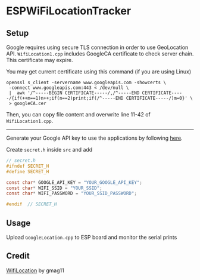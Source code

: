 # ESPWiFiLocationTracker

## Setup

Google requires using secure TLS connection in order to use GeoLocation API. `WifiLocation1.cpp` includes GoogleCA certificate to check server chain. This certificate may expire.

You may get current certificate using this command (if you are using Linux)

```
openssl s_client -servername www.googleapis.com -showcerts \
 -connect www.googleapis.com:443 < /dev/null \
 |  awk '/^-----BEGIN CERTIFICATE-----/,/^-----END CERTIFICATE-----/{if(++m==1)n++;if(n==2)print;if(/^-----END CERTIFICATE-----/)m=0}' \
 > googleCA.cer
```

Then, you can copy file content and overwrite line 11-42 of `WifiLocation1.cpp`.

---

Generate your Google API key to use the applications by following [here](https://developers.google.com/maps/documentation/geolocation/get-api-key).

Create `secret.h` inside `src` and add

```c
// secret.h
#ifndef SECRET_H
#define SECRET_H

const char* GOOGLE_API_KEY = "YOUR_GOOGLE_API_KEY";
const char* WIFI_SSID = "YOUR_SSID";
const char* WIFI_PASSWORD = "YOUR_SSID_PASSWORD";

#endif  // SECRET_H
```

## Usage

Upload `GoogleLocation.cpp` to ESP board and monitor the serial prints

## Credit

[WifiLocation](https://github.com/gmag11/WifiLocation) by gmag11

